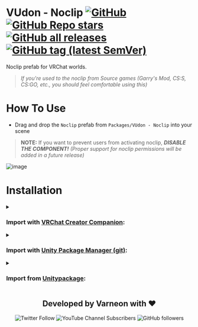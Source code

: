 <div>

# VUdon - Noclip [![GitHub](https://img.shields.io/github/license/Varneon/VUdon-Noclip?color=blue&label=License&style=flat)](https://github.com/Varneon/VUdon-Noclip/blob/main/LICENSE) [![GitHub Repo stars](https://img.shields.io/github/stars/Varneon/VUdon-Noclip?style=flat&label=Stars)](https://github.com/Varneon/VUdon-Noclip/stargazers) [![GitHub all releases](https://img.shields.io/github/downloads/Varneon/VUdon-Noclip/total?color=blue&label=Downloads&style=flat)](https://github.com/Varneon/VUdon-Noclip/releases) [![GitHub tag (latest SemVer)](https://img.shields.io/github/v/tag/Varneon/VUdon-Noclip?color=blue&label=Release&sort=semver&style=flat)](https://github.com/Varneon/VUdon-Noclip/releases/latest)

</div>

Noclip prefab for VRChat worlds.

> _If you're used to the noclip from Source games (Garry's Mod, CS:S, CS:GO, etc., you should feel comfortable using this)_

# How To Use

* Drag and drop the `Noclip` prefab from `Packages/VUdon - Noclip` into your scene

> **NOTE:** If you want to prevent users from activating noclip, **_DISABLE THE COMPONENT!_** _(Proper support for noclip permissions will be added in a future release)_

![image](https://user-images.githubusercontent.com/26690821/192450728-b17e2bcb-745b-4100-97e9-cf2b9c7ca909.png)

# Installation

<details><summary>

### Import with [VRChat Creator Companion](https://vcc.docs.vrchat.com/vpm/packages#user-packages):</summary>

> 1. Download `com.varneon.vudon.noclip.zip` from [here](https://github.com/Varneon/VUdon-Noclip/releases/latest)
> 2. Unpack the .zip somewhere
> 3. In VRChat Creator Companion, navigate to `Settings` > `User Packages` > `Add`
> 4. Navigate to the unpacked folder, `com.varneon.vudon.noclip` and click `Select Folder`
> 5. `VUdon - Noclip` should now be visible under `Local User Packages` in the project view in VRChat Creator Companion
> 6. Click `Add`

</details><details><summary>

### Import with [Unity Package Manager (git)](https://docs.unity3d.com/2019.4/Documentation/Manual/upm-ui-giturl.html):</summary>

> 1. In the Unity toolbar, select `Window` > `Package Manager` > `[+]` > `Add package from git URL...` 
> 2. Paste the following link: `https://github.com/Varneon/VUdon-Noclip.git?path=/Packages/com.varneon.vudon.noclip`

</details><details><summary>

### Import from [Unitypackage](https://docs.unity3d.com/2019.4/Documentation/Manual/AssetPackagesImport.html):</summary>

> 1. Download latest `com.varneon.vudon.noclip.unitypackage` from [here](https://github.com/Varneon/VUdon-Noclip/releases/latest)
> 2. Import the downloaded .unitypackage into your Unity project

</details>

<div align="center">

## Developed by Varneon with :hearts:

![Twitter Follow](https://img.shields.io/twitter/follow/Varneon?color=%231c9cea&label=%40Varneon&logo=Twitter&style=for-the-badge)
![YouTube Channel Subscribers](https://img.shields.io/youtube/channel/subscribers/UCKTxeXy7gyaxr-YA9qGWOYg?color=%23FF0000&label=Varneon&logo=YouTube&style=for-the-badge)
![GitHub followers](https://img.shields.io/github/followers/Varneon?color=%23303030&label=Varneon&logo=GitHub&style=for-the-badge)

</div>
